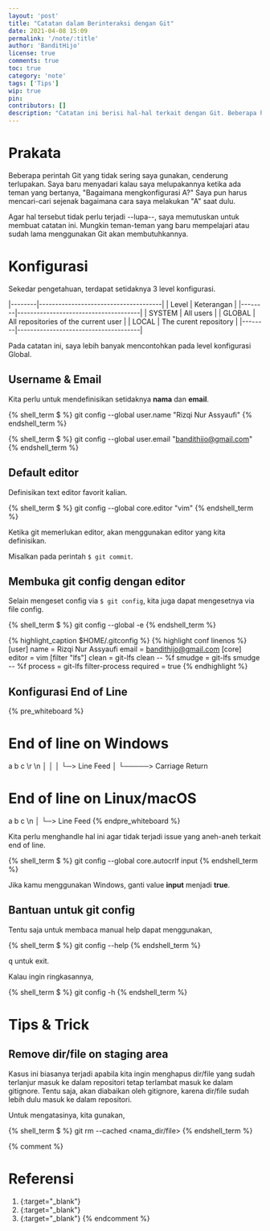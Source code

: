 ```yaml
---
layout: 'post'
title: "Catatan dalam Berinteraksi dengan Git"
date: 2021-04-08 15:09
permalink: '/note/:title'
author: 'BanditHijo'
license: true
comments: true
toc: true
category: 'note'
tags: ['Tips']
wip: true
pin:
contributors: []
description: "Catatan ini berisi hal-hal terkait dengan Git. Beberapa hal mungkin terlupakan karena tidak terlalu sering digunakan. Saya merasa perlu untuk menyimpan dan merangkumnya pada sebuah catatan."
---
```


# Prakata

Beberapa perintah Git yang tidak sering saya gunakan, cenderung terlupakan. Saya baru menyadari kalau saya melupakannya ketika ada teman yang bertanya, "Bagaimana mengkonfigurasi A?" Saya pun harus mencari-cari sejenak bagaimana cara saya melakukan "A" saat dulu.

Agar hal tersebut tidak perlu terjadi --lupa--, saya memutuskan untuk membuat catatan ini. Mungkin teman-teman yang baru mempelajari atau sudah lama menggunakan Git akan membutuhkannya.

# Konfigurasi

Sekedar pengetahuan, terdapat setidaknya 3 level konfigurasi.

|--------|--------------------------------------|
| Level  | Keterangan                           |
|--------|--------------------------------------|
| SYSTEM | All users                            |
| GLOBAL | All repositories of the current user |
| LOCAL  | The curent repository                |
|--------|--------------------------------------|

Pada catatan ini, saya lebih banyak mencontohkan pada level konfigurasi Global.

## Username & Email

Kita perlu untuk mendefinisikan setidaknya **nama** dan **email**.

{% shell_term $ %}
git config --global user.name "Rizqi Nur Assyaufi"
{% endshell_term %}

{% shell_term $ %}
git config --global user.email "bandithijo@gmail.com"
{% endshell_term %}

## Default editor

Definisikan text editor favorit kalian.

{% shell_term $ %}
git config --global core.editor "vim"
{% endshell_term %}

Ketika git memerlukan editor, akan menggunakan editor yang kita definisikan.

Misalkan pada perintah `$ git commit`.

## Membuka git config dengan editor

Selain mengeset config via `$ git config`, kita juga dapat mengesetnya via file config.

{% shell_term $ %}
git config --global -e
{% endshell_term %}

{% highlight_caption $HOME/.gitconfig %}
{% highlight conf linenos %}
[user]
  name = Rizqi Nur Assyaufi
  email = bandithijo@gmail.com
[core]
  editor = vim
[filter "lfs"]
  clean = git-lfs clean -- %f
  smudge = git-lfs smudge -- %f
  process = git-lfs filter-process
  required = true
{% endhighlight %}

## Konfigurasi End of Line

{% pre_whiteboard %}
# End of line on Windows

  a b c <border>\r</border> <border>\n</border>
        │   │
        │   └─> Line Feed
        │
        └─────> Carriage Return


# End of line on Linux/macOS

  a b c <border>\n</border>
        │
        └─> Line Feed
{% endpre_whiteboard %}

Kita perlu menghandle hal ini agar tidak terjadi issue yang aneh-aneh terkait end of line.

{% shell_term $ %}
git config --global core.autocrlf input
{% endshell_term %}

Jika kamu menggunakan Windows, ganti value **input** menjadi **true**.

## Bantuan untuk git config

Tentu saja untuk membaca manual help dapat menggunakan,

{% shell_term $ %}
git config --help
{% endshell_term %}

<kbd>q</kbd> untuk exit.

Kalau ingin ringkasannya,

{% shell_term $ %}
git config -h
{% endshell_term %}

# Tips & Trick

## Remove dir/file on staging area

Kasus ini biasanya terjadi apabila kita ingin menghapus dir/file yang sudah terlanjur masuk ke dalam repositori tetap terlambat masuk ke dalam gitignore. Tentu saja, akan diabaikan oleh gitignore, karena dir/file sudah lebih dulu masuk ke dalam repositori.

Untuk mengatasinya, kita gunakan,

{% shell_term $ %}
git rm --cached <nama_dir/file>
{% endshell_term %}












{% comment %}
# Referensi

1. [](){:target="_blank"}
2. [](){:target="_blank"}
3. [](){:target="_blank"}
{% endcomment %}
